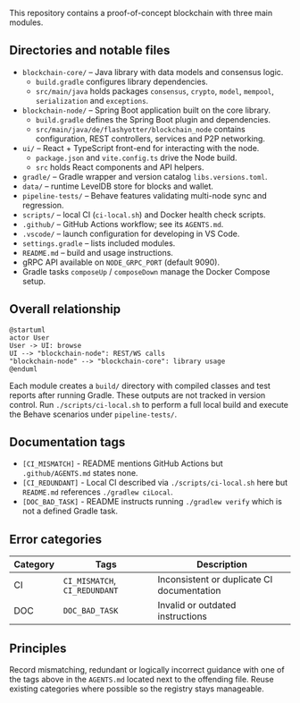 This repository contains a proof-of-concept blockchain with three main modules.

Directories and notable files
-----------------------------
- `blockchain-core/` – Java library with data models and consensus logic.
  - `build.gradle` configures library dependencies.
  - `src/main/java` holds packages `consensus`, `crypto`, `model`, `mempool`,
    `serialization` and `exceptions`.
- `blockchain-node/` – Spring Boot application built on the core library.
  - `build.gradle` defines the Spring Boot plugin and dependencies.
  - `src/main/java/de/flashyotter/blockchain_node` contains configuration,
    REST controllers, services and P2P networking.
- `ui/` – React + TypeScript front-end for interacting with the node.
  - `package.json` and `vite.config.ts` drive the Node build.
  - `src` holds React components and API helpers.
- `gradle/` – Gradle wrapper and version catalog `libs.versions.toml`.
- `data/` – runtime LevelDB store for blocks and wallet.
- `pipeline-tests/` – Behave features validating multi-node sync and regression.
- `scripts/` – local CI (`ci-local.sh`) and Docker health check scripts.
- `.github/` – GitHub Actions workflow; see its `AGENTS.md`.
- `.vscode/` – launch configuration for developing in VS Code.
- `settings.gradle` – lists included modules.
- `README.md` – build and usage instructions.
- gRPC API available on `NODE_GRPC_PORT` (default 9090).
- Gradle tasks `composeUp` / `composeDown` manage the Docker Compose setup.

Overall relationship
--------------------
```plantuml
@startuml
actor User
User -> UI: browse
UI --> "blockchain-node": REST/WS calls
"blockchain-node" --> "blockchain-core": library usage
@enduml
```

Each module creates a `build/` directory with compiled classes and test reports after running Gradle. These outputs are not tracked in version control.
Run `./scripts/ci-local.sh` to perform a full local build and execute the Behave scenarios under `pipeline-tests/`.

Documentation tags
-------------------
- `[CI_MISMATCH]` - README mentions GitHub Actions but `.github/AGENTS.md` states none.
- `[CI_REDUNDANT]` - Local CI described via `./scripts/ci-local.sh` here but `README.md` references `./gradlew ciLocal`.
- `[DOC_BAD_TASK]` - README instructs running `./gradlew verify` which is not a defined Gradle task.

Error categories
----------------
| Category | Tags | Description |
|---------|------|-------------|
| CI | `CI_MISMATCH`, `CI_REDUNDANT` | Inconsistent or duplicate CI documentation |
| DOC | `DOC_BAD_TASK` | Invalid or outdated instructions |

Principles
----------
Record mismatching, redundant or logically incorrect guidance with one of the tags above in the `AGENTS.md` located next to the offending file. Reuse existing categories where possible so the registry stays manageable.
